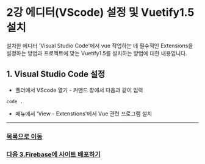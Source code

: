 # 2강 에디터(VScode) 설정 및 Vuetify1.5 설치

설치한 에디터 'Visual Studio Code'에서 vue 작업하는 데 필수적인 Extensions을 설정하는 방법과 프로젝트에 맞는 Vuetify1.5를 설치하는 방법에 대한 내용입니다.

## 1. Visual Studio Code 설정

-   폴더에서 VScode 열기 - 커맨드 창에서 다음과 같이 입력

```
code .
```

-   메뉴에서 'View - Extenstions'에서 Vue 관련 프로그램 설치

---

### [목록으로 이동](README.md)

### [다음 3.Firebase에 사이트 배포하기](document_03.md)
